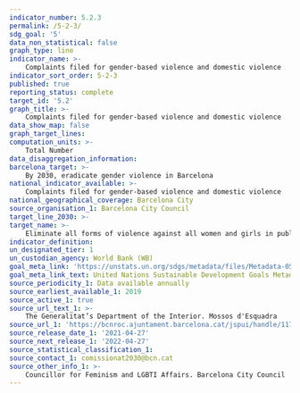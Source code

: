 ```yaml
---
indicator_number: 5.2.3
permalink: /5-2-3/
sdg_goal: '5'
data_non_statistical: false
graph_type: line
indicator_name: >-
    Complaints filed for gender-based violence and domestic violence 
indicator_sort_order: 5-2-3
published: true
reporting_status: complete
target_id: '5.2'
graph_title: >-
    Complaints filed for gender-based violence and domestic violence 
data_show_map: false
graph_target_lines:
computation_units: >-
    Total Number
data_disaggregation_information:
barcelona_target: >-
    By 2030, eradicate gender violence in Barcelona
national_indicator_available: >-
    Complaints filed for gender-based violence and domestic violence 
national_geographical_coverage: Barcelona City
source_organisation_1: Barcelona City Council
target_line_2030: >-
target_name: >-
    Eliminate all forms of violence against all women and girls in public and private spheres, including human trafficking and sexual exploitation, as well as other kinds of exploitation
indicator_definition:
un_designated_tier: 1
un_custodian_agency: World Bank (WB)
goal_meta_link: 'https://unstats.un.org/sdgs/metadata/files/Metadata-05-02-01.pdf'
goal_meta_link_text: United Nations Sustainable Development Goals Metadata (pdf 894kB)
source_periodicity_1: Data available annually
source_earliest_available_1: 2019
source_active_1: true
source_url_text_1: >-
    The Generalitat’s Department of the Interior. Mossos d'Esquadra
source_url_1: 'https://bcnroc.ajuntament.barcelona.cat/jspui/handle/11703/135710'
source_release_date_1: '2021-04-27'
source_next_release_1: '2022-04-27'
source_statistical_classification_1: 
source_contact_1: comissionat2030@bcn.cat
source_other_info_1: >-
    Councillor for Feminism and LGBTI Affairs. Barcelona City Council
---
```

